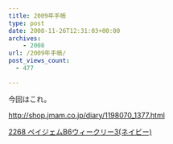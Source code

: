 ```yaml
---
title: 2009年手帳
type: post
date: 2008-11-26T12:31:03+00:00
archives:
    - 2008
url: /2009年手帳/
post_views_count:
  - 477

---
```

今回はこれ。

<http://shop.jmam.co.jp/diary/1198070_1377.html>

<a href="http://www.amazon.co.jp/2268-%E3%83%9A%E3%82%A4%E3%82%B8%E3%82%A7%E3%83%A0B6%E3%82%A6%E3%82%A3%E3%83%BC%E3%82%AF%E3%83%AA%E3%83%BC3-%E3%83%8D%E3%82%A4%E3%83%93%E3%83%BC/dp/4820766252%3FSubscriptionId%3D0G91FPYVW6ZGWBH4Y9G2%26tag%3Dkonnokiyotaka-22%26linkCode%3Dxm2%26camp%3D2025%26creative%3D165953%26creativeASIN%3D4820766252" target="_blank">2268 ペイジェムB6ウィークリー3(ネイビー)</a>

&nbsp;

<a href="http://www.amazon.co.jp/2268-%E3%83%9A%E3%82%A4%E3%82%B8%E3%82%A7%E3%83%A0B6%E3%82%A6%E3%82%A3%E3%83%BC%E3%82%AF%E3%83%AA%E3%83%BC3-%E3%83%8D%E3%82%A4%E3%83%93%E3%83%BC/dp/4820766252%3FSubscriptionId%3D0G91FPYVW6ZGWBH4Y9G2%26tag%3Dkonnokiyotaka-22%26linkCode%3Dxm2%26camp%3D2025%26creative%3D165953%26creativeASIN%3D4820766252" target="_blank"></p>